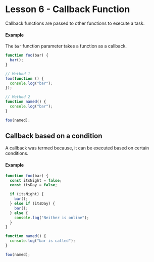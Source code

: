 # Lesson 6 - Callback Function

Callback functions are passed to other functions to execute a task.

#### Example

The `bar` function parameter takes a function as a callback.

```js
function foo(bar) {
  bar();
}

// Method 1
foo(function () {
  console.log("bar");
});

// Method 2
function named() {
  console.log("bar");
}

foo(named);
```

## Callback based on a condition

A callback was termed because, it can be executed based on certain conditions.

#### Example

```js
function foo(bar) {
  const itsNight = false;
  const itsDay = false;

  if (itsNight) {
    bar();
  } else if (itsDay) {
    bar();
  } else {
    console.log("Neither is online");
  }
}

function named() {
  console.log("bar is called");
}

foo(named);
```
